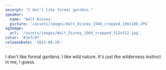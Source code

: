 ```yaml
---
excerpt: "I don't like formal gardens."
speaker:
  name: 'Walt Disney'
  picture: '/assets/images/Walt_Disney_1946_cropped_100x100.JPG'
ogImage:
  url: '/assets/images/Walt_Disney_1964_cropped_512x512.jpg'
color: '#3efc0f'
releaseDate: '2023-08-29'
---
```

I don't like formal gardens. I like wild nature. It's just the wilderness instinct in me, I guess.
